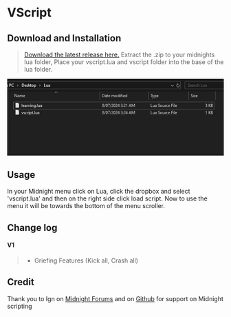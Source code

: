# VScript

## Download and Installation
> [Download the latest release here.](https://github.com/coderepolspdfr/vscript/releases)
> Extract the .zip to your midnights lua folder, Place your vscript.lua and vscript folder into the base of the lua folder.

![alt text](https://github.com/coderepolspdfr/vscript/blob/main/screenshot.jpg)

## Usage
In your Midnight menu click on Lua, click the dropbox and select 'vscript.lua' and then on the right side click load script.
Now to use the menu it will be towards the bottom of the menu scroller.

## Change log
#### V1
> * Griefing Features (Kick all, Crash all)

## Credit
Thank you to Ign on [Midnight Forums](https://midnight.im/members/48131/) and on [Github](https://github.com/Legionidk) for support on Midnight scripting
